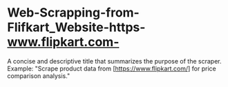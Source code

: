# Web-Scrapping-from-Flifkart_Website-https-www.flipkart.com-
A concise and descriptive title that summarizes the purpose of the scraper. Example: "Scrape product data from [https://www.flipkart.com/] for price comparison analysis."
